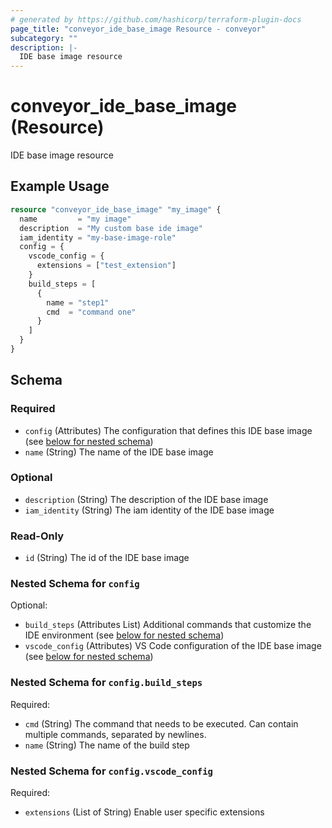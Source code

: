 ```yaml
---
# generated by https://github.com/hashicorp/terraform-plugin-docs
page_title: "conveyor_ide_base_image Resource - conveyor"
subcategory: ""
description: |-
  IDE base image resource
---
```


# conveyor_ide_base_image (Resource)

IDE base image resource

## Example Usage

```terraform
resource "conveyor_ide_base_image" "my_image" {
  name         = "my image"
  description  = "My custom base ide image"
  iam_identity = "my-base-image-role"
  config = {
    vscode_config = {
      extensions = ["test_extension"]
    }
    build_steps = [
      {
        name = "step1"
        cmd  = "command one"
      }
    ]
  }
}
```

<!-- schema generated by tfplugindocs -->
## Schema

### Required

- `config` (Attributes) The configuration that defines this IDE base image (see [below for nested schema](#nestedatt--config))
- `name` (String) The name of the IDE base image

### Optional

- `description` (String) The description of the IDE base image
- `iam_identity` (String) The iam identity of the IDE base image

### Read-Only

- `id` (String) The id of the IDE base image

<a id="nestedatt--config"></a>
### Nested Schema for `config`

Optional:

- `build_steps` (Attributes List) Additional commands that customize the IDE environment (see [below for nested schema](#nestedatt--config--build_steps))
- `vscode_config` (Attributes) VS Code configuration of the IDE base image (see [below for nested schema](#nestedatt--config--vscode_config))

<a id="nestedatt--config--build_steps"></a>
### Nested Schema for `config.build_steps`

Required:

- `cmd` (String) The command that needs to be executed. Can contain multiple commands, separated by newlines.
- `name` (String) The name of the build step


<a id="nestedatt--config--vscode_config"></a>
### Nested Schema for `config.vscode_config`

Required:

- `extensions` (List of String) Enable user specific extensions
